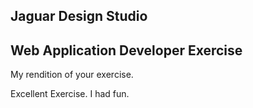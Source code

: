 ## Jaguar Design Studio
## Web Application Developer Exercise

My rendition of your exercise.

Excellent Exercise. I had fun.